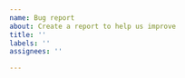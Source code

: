 ```yaml
---
name: Bug report
about: Create a report to help us improve
title: ''
labels: ''
assignees: ''

---
```


<!--

Please note, this package is about IMPLEMENTATION of CommonMark https://commonmark.org/, and adherence to he upstream markdown-it package,
not about markdown itself. We stay aside of markup discussions. Prior to report a bug, make sure it's about this package, not generic thing.

**Before you post**

1. https://spec.commonmark.org/ - make sure you've read CommonMark spec.
2. https://spec.commonmark.org/dingus/ - if you think you found parse error, check it in reference implementation first.
3. https://markdown-it.github.io/ to test what is the expected output from markdown-ot

**In your report**

It will be very helpful, if you can provide permalinks with online samples and explain the difference:

- https://markdown-it.github.io/ - online demo of `markdown-it`.
- https://spec.commonmark.org/dingus/ - online demo of reference CommonMark's implementation.

If you wish to provide code sample - make sure it is as small as possible and can be executed.

-->
